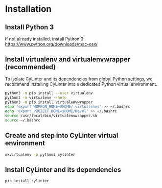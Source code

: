 # Installation

## Install Python 3

If not already installed, install Python 3: https://www.python.org/downloads/mac-osx/

## Install virtualenv and virtualenvwrapper (recommended)

To isolate CyLinter and its dependencies from global Python settings, we recommend installing CyLinter into a dedicated Python virtual environment.

``` bash
python3 -m pip install --user virtualenv   
python3 -m virtualenv --help
python3 -m pip install virtualenvwrapper
echo 'export WORKON_HOME=$HOME/.virtualenvs' >> ~/.bashrc
echo 'export PROJECT_HOME=$HOME/Devel' >> ~/.bashrc
source /usr/local/bin/virtualenvwrapper.sh
source ~/.bashrc
```

## Create and step into CyLinter virtual environment
``` bash
mkvirtualenv -p python3 cylinter
```

## Install CyLinter and its dependencies
``` bash
pip install cylinter
```
